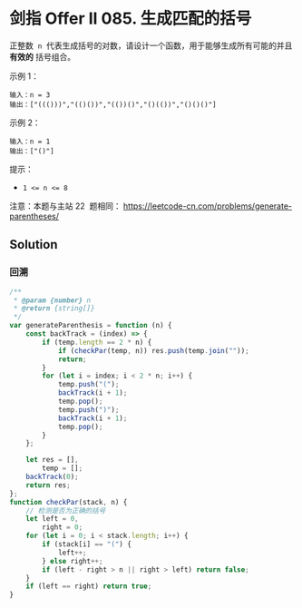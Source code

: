 # 剑指 Offer II 085. 生成匹配的括号

正整数  `n`  代表生成括号的对数，请设计一个函数，用于能够生成所有可能的并且 **有效的** 括号组合。

示例 1：

```
输入：n = 3
输出：["((()))","(()())","(())()","()(())","()()()"]
```

示例 2：

```
输入：n = 1
输出：["()"]
```

提示：

-   `1 <= n <= 8`

注意：本题与主站 22  题相同： https://leetcode-cn.com/problems/generate-parentheses/

## Solution

### 回溯

```javascript
/**
 * @param {number} n
 * @return {string[]}
 */
var generateParenthesis = function (n) {
    const backTrack = (index) => {
        if (temp.length == 2 * n) {
            if (checkPar(temp, n)) res.push(temp.join(""));
            return;
        }
        for (let i = index; i < 2 * n; i++) {
            temp.push("(");
            backTrack(i + 1);
            temp.pop();
            temp.push(")");
            backTrack(i + 1);
            temp.pop();
        }
    };

    let res = [],
        temp = [];
    backTrack(0);
    return res;
};
function checkPar(stack, n) {
    // 检测是否为正确的括号
    let left = 0,
        right = 0;
    for (let i = 0; i < stack.length; i++) {
        if (stack[i] == "(") {
            left++;
        } else right++;
        if (left - right > n || right > left) return false;
    }
    if (left == right) return true;
}
```
